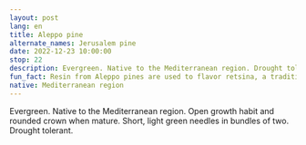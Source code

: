 ```yaml
---
layout: post
lang: en
title: Aleppo pine
alternate_names: Jerusalem pine
date: 2022-12-23 10:00:00
stop: 22
description: Evergreen. Native to the Mediterranean region. Drought tolerant.
fun_fact: Resin from Aleppo pines are used to flavor retsina, a traditional Greek white resinated wine
native: Mediterranean region
---
```

Evergreen. Native to the Mediterranean region. Open growth habit and rounded crown when mature. Short, light green needles in bundles of two. Drought tolerant.